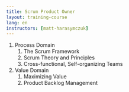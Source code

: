 ```yaml
---
title: Scrum Product Owner
layout: training-course
lang: en
instructors: [matt-harasymczuk]
---
```


1. Process Domain
    1. The Scrum Framework
    2. Scrum Theory and Principles
    3. Cross-functional, Self-organizing Teams
2. Value Domain
    1. Maximizing Value
    2. Product Backlog Management
